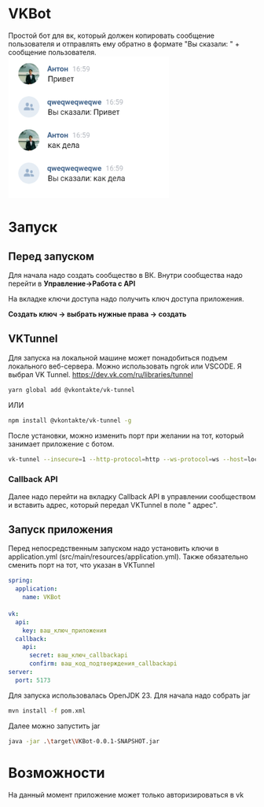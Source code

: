 # VKBot

Простой бот для вк, который должен копировать сообщение пользователя
и отправлять ему обратно в формате "Вы сказали: " + сообщение пользователя.
![img.png](img/TZ.png)

# Запуск

## Перед запуском

Для начала надо создать сообщество в ВК. Внутри сообщества надо перейти в **Управление->Работа с API**

На вкладке ключи доступа надо получить ключ доступа приложения.

**Создать ключ -> выбрать нужные права -> создать**

## VKTunnel

Для запуска на локальной машине может понадобиться подъем локального веб-сервера.
Можно использовать ngrok или VSCODE. Я выбрал VK Tunnel.
https://dev.vk.com/ru/libraries/tunnel

```bash
yarn global add @vkontakte/vk-tunnel
```

ИЛИ

```bash
npm install @vkontakte/vk-tunnel -g
```

После установки, можно изменить порт при желании на тот, который занимает приложение с ботом.

```bash
vk-tunnel --insecure=1 --http-protocol=http --ws-protocol=ws --host=localhost --port=5173 --timeout=5000
```

### Callback API

Далее надо перейти на вкладку Callback API в управлении сообществом и вставить адрес, который передал VKTunnel в поле "
адрес".

## Запуск приложения

Перед непосредственным запуском надо установить ключи в application.yml (src/main/resources/application.yml).
Также обязательно сменить порт на тот, что указан в VKTunnel

```yml
spring:
  application:
    name: VKBot

vk:
  api:
    key: ваш_ключ_приложения
  callback:
    api:
      secret: ваш_ключ_callbackapi
      confirm: ваш_код_подтверждения_callbackapi
server:
  port: 5173
```

Для запуска использовалась OpenJDK 23.
Для начала надо собрать jar

```bash
mvn install -f pom.xml
```

Далее можно запустить jar

```bash
java -jar .\target\VKBot-0.0.1-SNAPSHOT.jar
```

# Возможности

На данный момент приложение может только авторизироваться в vk